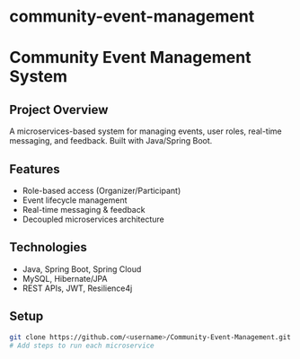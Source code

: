 # community-event-management

# Community Event Management System

## Project Overview
A microservices-based system for managing events, user roles, real-time messaging, and feedback. Built with Java/Spring Boot.

## Features
- Role-based access (Organizer/Participant)
- Event lifecycle management
- Real-time messaging & feedback
- Decoupled microservices architecture

## Technologies
- Java, Spring Boot, Spring Cloud
- MySQL, Hibernate/JPA
- REST APIs, JWT, Resilience4j

## Setup
```bash
git clone https://github.com/<username>/Community-Event-Management.git
# Add steps to run each microservice
